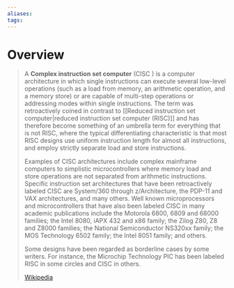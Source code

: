 ```yaml
---
aliases: 
tags:
---
```

# Overview

> A **Complex instruction set computer** (CISC ) is a computer architecture in which single instructions can execute several low-level operations (such as a load from memory, an arithmetic operation, and a memory store) or are capable of multi-step operations or addressing modes within single instructions. The term was retroactively coined in contrast to [[Reduced instruction set computer|reduced instruction set computer (RISC)]] and has therefore become something of an umbrella term for everything that is not RISC, where the typical differentiating characteristic is that most RISC designs use uniform instruction length for almost all instructions, and employ strictly separate load and store instructions.
>
> Examples of CISC architectures include complex mainframe computers to simplistic microcontrollers where memory load and store operations are not separated from arithmetic instructions. Specific instruction set architectures that have been retroactively labeled CISC are System/360 through z/Architecture, the PDP-11 and VAX architectures, and many others. Well known microprocessors and microcontrollers that have also been labeled CISC in many academic publications include the Motorola 6800, 6809 and 68000 families; the Intel 8080, iAPX 432 and x86 family; the Zilog Z80, Z8 and Z8000 families; the National Semiconductor NS320xx family; the MOS Technology 6502 family; the Intel 8051 family; and others.
>
> Some designs have been regarded as borderline cases by some writers. For instance, the Microchip Technology PIC has been labeled RISC in some circles and CISC in others.
>
> [Wikipedia](https://en.wikipedia.org/wiki/Complex%20instruction%20set%20computer)


